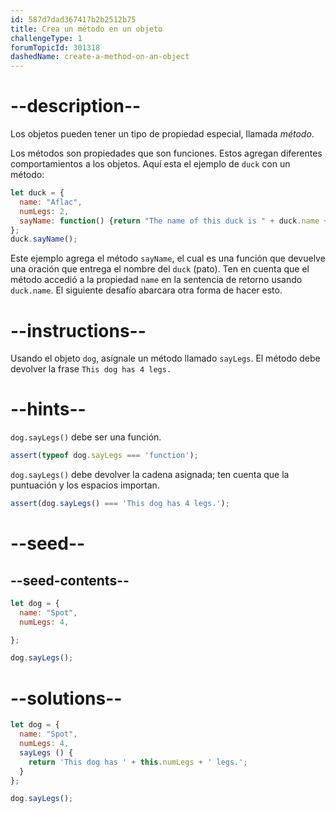 ```yaml
---
id: 587d7dad367417b2b2512b75
title: Crea un método en un objeto
challengeType: 1
forumTopicId: 301318
dashedName: create-a-method-on-an-object
---
```


# --description--

Los objetos pueden tener un tipo de propiedad especial, llamada <dfn>método</dfn>.

Los métodos son propiedades que son funciones. Estos agregan diferentes comportamientos a los objetos. Aquí esta el ejemplo de `duck` con un método:

```js
let duck = {
  name: "Aflac",
  numLegs: 2,
  sayName: function() {return "The name of this duck is " + duck.name + ".";}
};
duck.sayName();
```

Este ejemplo agrega el método `sayName`, el cual es una función que devuelve una oración que entrega el nombre del `duck` (pato). Ten en cuenta que el método accedió a la propiedad `name` en la sentencia de retorno usando `duck.name`. El siguiente desafío abarcara otra forma de hacer esto.

# --instructions--

Usando el objeto `dog`, asígnale un método llamado `sayLegs`. El método debe devolver la frase `This dog has 4 legs.`

# --hints--

`dog.sayLegs()` debe ser una función.

```js
assert(typeof dog.sayLegs === 'function');
```

`dog.sayLegs()` debe devolver la cadena asignada; ten cuenta que la puntuación y los espacios importan.

```js
assert(dog.sayLegs() === 'This dog has 4 legs.');
```

# --seed--

## --seed-contents--

```js
let dog = {
  name: "Spot",
  numLegs: 4,

};

dog.sayLegs();
```

# --solutions--

```js
let dog = {
  name: "Spot",
  numLegs: 4,
  sayLegs () {
    return 'This dog has ' + this.numLegs + ' legs.';
  }
};

dog.sayLegs();
```
